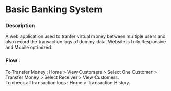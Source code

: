 # Basic Banking System
###  Description
A web application used to tranfer virtual money between multiple users and also record the transaction logs of dummy data. Website is fully Responsive and Mobile optimized.  
###   **Flow :** 
To Transfer Money : Home > View Customers > Select One Customer > Transfer Money > Select Receiver > View Customers.  
To check all transaction logs :  Home > Transaction History.

